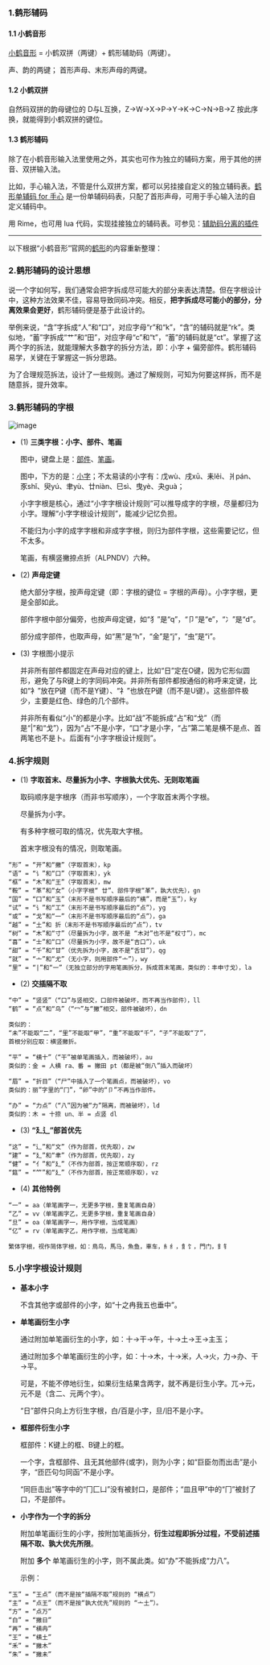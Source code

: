 ### 1.鹤形辅码

#### 1.1 小鹤音形

[小鹤音形](https://flypy.cc/) = 小鹤双拼（两键）+ 鹤形辅助码（两键）。

声、韵的两键； 首形声母、末形声母的两键。

#### 1.2 小鹤双拼

自然码双拼的韵母键位的 D与L互换，Z->W->X->P->Y->K->C->N->B->Z 按此序换，就能得到小鹤双拼的键位。

#### 1.3 鹤形辅码

除了在小鹤音形输入法里使用之外，其实也可作为独立的辅码方案，用于其他的拼音、双拼输入法。

比如，手心输入法，不管是什么双拼方案，都可以另挂接自定义的独立辅码表。[鹤形单辅码 for 手心](https://github.com/impishian/input_method/blob/main/%E9%B9%A4%E5%BD%A2%E8%BE%85%E7%A0%81/%E5%B8%B8%E7%94%A8%E5%8D%95%E5%AD%97_%E9%B9%A4%E5%BD%A2%E5%8D%95%E8%BE%85_%E6%89%8B%E5%BF%83%E8%BE%93%E5%85%A5%E6%B3%95.txt) 是一份单辅码码表，只配了首形声母，可用于手心输入法的自定义辅码中。

用 Rime，也可用 lua 代码，实现挂接独立的辅码表。可参见：[辅助码分离的插件](https://github.com/HowcanoeWang/rime-lua-aux-code)

----

以下根据“小鹤音形”官网的[鹤形](https://flypy.cc/#/ux)的内容重新整理：

### 2.鹤形辅码的设计思想

说一个字如何写，我们通常会把字拆成尽可能大的部分来表达清楚。但在字根设计中，这种方法效果不佳，容易导致同码冲突。相反，**把字拆成尽可能小的部分，分离效果会更好**，鹤形辅码便是基于此设计的。

举例来说，“含”字拆成“人”和“口”，对应字母“r”和“k”，“含”的辅码就是“rk”。类似地，“蓄”字拆成“艹”和“田”，对应字母“c”和“t”，“蓄”的辅码就是“ct”。掌握了这两个字的拆法，就能理解大多数字的拆分方法，即：小字 + 偏旁部件。鹤形辅码易学，关键在于掌握这一拆分思路。

为了合理规范拆法，设计了一些规则。通过了解规则，可知为何要这样拆，而不是随意拆，提升效率。

### 3.鹤形辅码的字根

![image](https://github.com/user-attachments/assets/b2c9c217-68bc-4f06-8dc1-8ece75306216)

- (1) **三类字根：小字、部件、笔画**
  
  图中，键盘上是：<ins>部件</ins>、<ins>笔画</ins>。

  图中，下方的是：<ins>小字</ins>；不太易读的小字有：戊wù、戌xū、耒lěi、爿pán、豕shǐ、臾yú、聿yù、廿niàn、巳sì、曳yè、夬guà；
  
  小字字根是核心，通过“小字字根设计规则”可以推导成字的字根，尽量都归为小字。理解“小字字根设计规则”，能减少记忆负担。

  不能归为小字的成字字根和非成字字根，则归为部件字根，这些需要记忆，但不太多。

  笔画，有横竖撇捺点折（ALPNDV）六种。

- (2) **声母定键**
  
  绝大部分字根，按声母定键（即：字根的键位 = 字根的声母）。小字字根，更是全部如此。

  部件字根中部分偏旁，也按声母定键，如“犭”是“q”，“卩”是“e”，“冫”是“d”。

  部分成字部件，也取声母，如“黑”是“h”，“金”是“j”，“虫”是“i”。

- (3) 字根图小提示

  并非所有部件都固定在声母对应的键上，比如“日”定在O键，因为它形似圆形，避免了与R键上的字同码冲突。并非所有部件都按通俗的称呼来定键，比如“衤”放在P键（而不是Y键）、“礻”也放在P键（而不是U键）。这些部件极少，主要是红色、绿色的几个部件。

  并非所有看似“小”的都是小字。比如“战”不能拆成“占”和“戈”（而是“|”和“戈”），因为“占”不是小字，“口”才是小字，“占”第二笔是横不是点、首两笔也不是卜。后面有“小字字根设计规则”。

### 4.拆字规则

- (1) **字取首末、尽量拆为小字、字根孰大优先、无则取笔画**

  取码顺序是字根序（而非书写顺序），一个字取首末两个字根。

  尽量拆为小字。
  
  有多种字根可取的情况，优先取大字根。

  首末字根没有的情况，则取笔画。

```
“形” = “开”和“撇”（字取首末），kp
“语” = “讠”和“口”（字取首末），yk
“框” = “木”和“王”（字取首末），mw
“鞍” = “革”和“女”（小字字根“ 廿”、部件字根“革”，孰大优先），gn
“国” = “囗”和“玉”（末形不是书写顺序最后的“横”，而是“玉”），ky
“试” = “讠”和“工”（末形不是书写顺序最后的“点”），yg
“或” = “戈”和“一”（末形不是书写顺序最后的“点”），ga
“越” = “土”和 折（末形不是书写顺序最后的“点”），tv
“树” = “木”和“寸”（尽量拆为小字，故不是 “木对”也不是“权寸”），mc
“喜” = “士”和“口”（尽量拆为小字，故不是“吉口”），uk
“甜” = “千”和“甘”（优先拆为小字，故不是“舌甘”），qg
“就” = “亠”和“尤”（无小字，则用部件“亠”），wy
“里” = “|”和“一”（无独立部分的字用笔画拆分，拆成首末笔画，类似的：丰申寸戈），la
```
- (2) **交插隔不取**
```
“中” = “竖竖”（“口”与竖相交，口部件被破坏，而不再当作部件），ll
“鹤” = “点”和“鸟”（“冖”与“撇”相交，部件被破坏），dn

类似的：
“未”不能取“二”，“里”不能取“甲”，“重”不能取“千”，“子”不能取“了”，
首根分别应取：横竖撇折。

“平” = “横十”（“干”被单笔画插入，而被破坏），au
类似的：金 = 人横 ra、番 = 撇田 pt（都是被“倒八”插入而破坏）

“眉” = “折目”（“尸”中插入了一个笔画点，而被破坏），vo
类似的：丽”字里的“冂”，“卵”中的“卩”不再当作部件。

“办” = “力点”（“八”因为被“力”隔离，而被破坏），ld
类似的：木 = 十捺 un、半 = 点竖 dl
```

- (3) **“廴辶”部首优先**

```
“这” = “辶”和“文”（作为部首，优先取），zw
“建” = “廴”和“聿”（作为部首，优先取），zy
“健” = “亻”和“廴”（不作为部首，按正常顺序取），rz
“筵” = “⺮”和“廴”（不作为部首，按正常顺序取），vz
```

- (4) **其他特例**

```
“一” = aa（单笔画字一，无更多字根，重复笔画自身）
“乙” = vv（单笔画字乙，无更多字根，重复笔画自身）
“旦” = oa（单笔画字一，用作字根，当成笔画）
“亿” = rv（单笔画字乙，用作字根，当成笔画）

繁体字根，视作简体字根，如：鳥鸟，馬马，魚鱼，車车，糹纟，飠饣，門门，釒钅
```

### 5.小字字根设计规则

- **基本小字**

  不含其他字或部件的小字，如“十之冉我五也垂中”。

- **单笔画衍生小字**

  通过附加单笔画衍生的小字，如：十→干→午，十→土→王→主玉；

  通过附加多个单笔画衍生的小字，如：十→木，十→米，人→火，力→办、干→平。

  可是，不能不停地衍生，如果衍生结果含两字，就不再是衍生小字。兀→元，元不是（含二、元两个字）。

  “日”部件只向上方衍生字根，白/百是小字，旦/旧不是小字。

- **框部件衍生小字**

  框部件：K键上的框、B键上的框。
  
  一个字，含框部件、且无其他部件(或字)，则为小字；如“巨臣勿而出击”是小字，“匝匹句匀同函”不是小字。

  “同巨击出”等字中的“冂匚凵”没有被封口，是部件；“皿且甲”中的“冂”被封了口，不是部件。

- **小字作为一个字的拆分**

  附加单笔画衍生的小字，按附加笔画拆分，**衍生过程即拆分过程，不受前述插隔不取、孰大优先所限**。

  附加 **多个** 单笔画衍生的小字，则不属此类。如“办”不能拆成“力八”。

  示例：
```
“玉” = “王点”（而不是按“插隔不取”规则的 “横点”）
“主” = “点王”（而不是按“孰大优先”规则的 “亠土”）。
“方” = “点万”
“白” = “撇日”
“再” = “横冉”
“王” = “横土”
“禾” = “撇木”
“朱” = “撇未”
```

  
